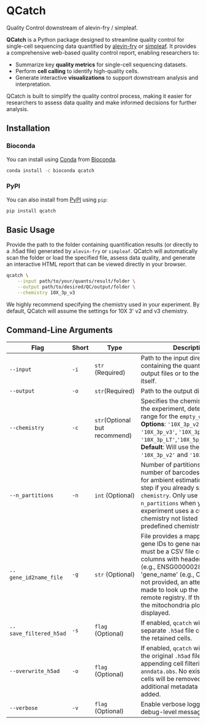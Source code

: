 # QCatch
Quality Control downstream of alevin-fry / simpleaf.

**QCatch** is a Python package designed to streamline quality control for single-cell sequencing data quantified by [alevin-fry](https://github.com/COMBINE-lab/alevin-fry) or [simpleaf](https://github.com/COMBINE-lab/simpleaf). It provides a comprehensive web-based quality control report, enabling researchers to:

- Summarize key **quality metrics** for single-cell sequencing datasets.
- Perform **cell calling** to identify high-quality cells.
- Generate interactive **visualizations** to support downstream analysis and interpretation.

QCatch is built to simplify the quality control process, making it easier for researchers to assess data quality and make informed decisions for further analysis.

## Installation

### Bioconda
You can install using [Conda](http://anaconda.org/)
from [Bioconda](https://bioconda.github.io/).

```bash
conda install -c bioconda qcatch 
```

### PyPI

You can also install from [PyPI](https://pypi.org/project/qcatch/) using `pip`:

```bash
pip install qcatch
```

## Basic Usage
Provide the path to the folder containing quantification results (or directly to a .h5ad file) generated by `alevin-fry` or `simpleaf`. QCatch will automatically scan the folder or load the specified file, assess data quality, and generate an interactive HTML report that can be viewed directly in your browser.

```bash
qcatch \
    --input path/to/your/quants/result/folder \
    --output path/to/desired/QC/output/folder \
    --chemistry 10X_3p_v3 
```
We highly recommend specifying the chemistry used in your experiment. By default, QCatch will assume the settings for 10X 3' v2 and v3 chemistry.

## Command-Line Arguments

| Flag | Short | Type | Description |
|------|-------|------|-------------|
| `--input`  | `-i` | `str` (Required) | Path to the input directory containing the quantification output files or to the HDF5 file itself. |
| `--output` | `-o` | `str`(Required)  | Path to the output directory.|
| `--chemistry` | `-c` | `str`(Optional but recommend) | Specifies the chemistry used in the experiment, determining the range for the `empty_drops` step. **Options**: `'10X_3p_v2'`, `'10X_3p_v3'`, `'10X_3p_v4'`, `'10X_3p_LT'`,`'10X_5p_v3'`,`'10X_HT'`. **Default**: Will use the range for `'10X_3p_v2'` and `'10X_3p_v3'`. |
| `--n_partitions` | `-n` | `int` (Optional) | Number of partitions (max number of barcodes to consider for ambient estimation). Skip this step if you already specified `--chemistry`. Only use `--n_partitions` when your experiment uses a custom chemistry not listed in the predefined chemistry options.|
| `--gene_id2name_file` | `-g` | `str` (Optional) | File provides a mapping from gene IDs to gene names. The file must be a CSV file contains two columns with headers: 'gene_id' (e.g., ENSG00000284733) and 'gene_name' (e.g., OR4F29). If not provided, an attempt will be made to look up the mapping in a remote registry. If that lookup fails the mitochondria plots will not be displayed.|
| `--save_filtered_h5ad` | `-s` | `flag` (Optional) |If enabled, `qcatch` will save a separate `.h5ad` file containing only the retained cells.|
| `--overwrite_h5ad` | `-o` | `flag` (Optional) |If enabled, `qcatch` will overwrite the original `.h5ad` file in place by appending cell filtering results to `anndata.obs`. No existing data or cells will be removed; only additional metadata columns are added.|
| `--verbose` | `-v` | `flag` (Optional) | Enable verbose logging with debug-level messages. |

